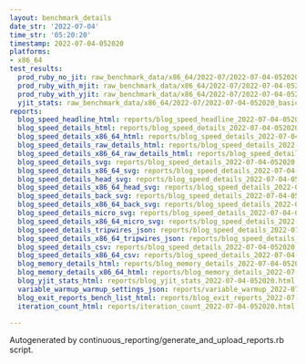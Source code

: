 ```yaml
---
layout: benchmark_details
date_str: '2022-07-04'
time_str: '05:20:20'
timestamp: 2022-07-04-052020
platforms:
- x86_64
test_results:
  prod_ruby_no_jit: raw_benchmark_data/x86_64/2022-07/2022-07-04-052020_basic_benchmark_prod_ruby_no_jit.json
  prod_ruby_with_mjit: raw_benchmark_data/x86_64/2022-07/2022-07-04-052020_basic_benchmark_prod_ruby_with_mjit.json
  prod_ruby_with_yjit: raw_benchmark_data/x86_64/2022-07/2022-07-04-052020_basic_benchmark_prod_ruby_with_yjit.json
  yjit_stats: raw_benchmark_data/x86_64/2022-07/2022-07-04-052020_basic_benchmark_yjit_stats.json
reports:
  blog_speed_headline_html: reports/blog_speed_headline_2022-07-04-052020.html
  blog_speed_details_html: reports/blog_speed_details_2022-07-04-052020.html
  blog_speed_details_x86_64_html: reports/blog_speed_details_2022-07-04-052020.x86_64.html
  blog_speed_details_raw_details_html: reports/blog_speed_details_2022-07-04-052020.raw_details.html
  blog_speed_details_x86_64_raw_details_html: reports/blog_speed_details_2022-07-04-052020.x86_64.raw_details.html
  blog_speed_details_svg: reports/blog_speed_details_2022-07-04-052020.svg
  blog_speed_details_x86_64_svg: reports/blog_speed_details_2022-07-04-052020.x86_64.svg
  blog_speed_details_head_svg: reports/blog_speed_details_2022-07-04-052020.head.svg
  blog_speed_details_x86_64_head_svg: reports/blog_speed_details_2022-07-04-052020.x86_64.head.svg
  blog_speed_details_back_svg: reports/blog_speed_details_2022-07-04-052020.back.svg
  blog_speed_details_x86_64_back_svg: reports/blog_speed_details_2022-07-04-052020.x86_64.back.svg
  blog_speed_details_micro_svg: reports/blog_speed_details_2022-07-04-052020.micro.svg
  blog_speed_details_x86_64_micro_svg: reports/blog_speed_details_2022-07-04-052020.x86_64.micro.svg
  blog_speed_details_tripwires_json: reports/blog_speed_details_2022-07-04-052020.tripwires.json
  blog_speed_details_x86_64_tripwires_json: reports/blog_speed_details_2022-07-04-052020.x86_64.tripwires.json
  blog_speed_details_csv: reports/blog_speed_details_2022-07-04-052020.csv
  blog_speed_details_x86_64_csv: reports/blog_speed_details_2022-07-04-052020.x86_64.csv
  blog_memory_details_html: reports/blog_memory_details_2022-07-04-052020.html
  blog_memory_details_x86_64_html: reports/blog_memory_details_2022-07-04-052020.x86_64.html
  blog_yjit_stats_html: reports/blog_yjit_stats_2022-07-04-052020.html
  variable_warmup_warmup_settings_json: reports/variable_warmup_2022-07-04-052020.warmup_settings.json
  blog_exit_reports_bench_list_html: reports/blog_exit_reports_2022-07-04-052020.bench_list.html
  iteration_count_html: reports/iteration_count_2022-07-04-052020.html

---
```

Autogenerated by continuous_reporting/generate_and_upload_reports.rb script.
